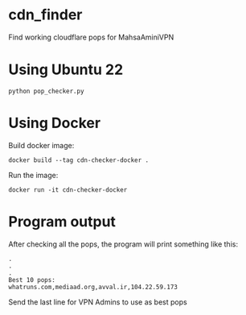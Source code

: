 # cdn_finder
Find working cloudflare pops for MahsaAminiVPN


# Using Ubuntu 22
```
python pop_checker.py
```


# Using Docker
Build docker image:

```
docker build --tag cdn-checker-docker .
```

Run the image:
```
docker run -it cdn-checker-docker
```


# Program output

After checking all the pops, the program will print something like this:
```
.
.
.
Best 10 pops:
whatruns.com,mediaad.org,avval.ir,104.22.59.173
````

Send the last line for VPN Admins to use as best pops